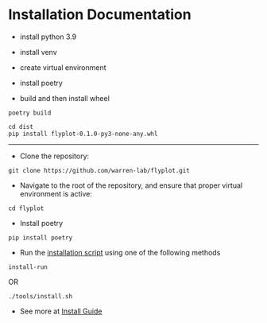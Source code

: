 # Installation Documentation
- install python 3.9

- install venv

- create virtual environment

- install poetry

- build and then install wheel
```
poetry build
```
```
cd dist
pip install flyplot-0.1.0-py3-none-any.whl
```
----------------

- Clone the repository:
```
git clone https://github.com/warren-lab/flyplot.git
```
- Navigate to the root of the repository, and ensure that proper virtual environment is active:
```
cd flyplot
```
- Install poetry
```
pip install poetry
```
- Run the [installation script](tools/install.sh) using one of the following methods
```
install-run 
```
OR
```
./tools/install.sh
```
- See more at [Install Guide](doc/INSTALL.md)